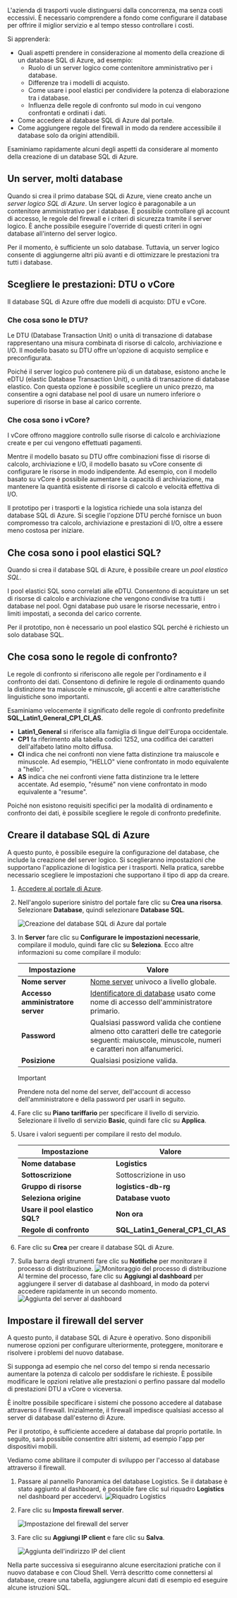 L'azienda di trasporti vuole distinguersi dalla concorrenza, ma senza costi eccessivi. È necessario comprendere a fondo come configurare il database per offrire il miglior servizio e al tempo stesso controllare i costi.

Si apprenderà:

* Quali aspetti prendere in considerazione al momento della creazione di un database SQL di Azure, ad esempio:
  * Ruolo di un server logico come contenitore amministrativo per i database.
  * Differenze tra i modelli di acquisto.
  * Come usare i pool elastici per condividere la potenza di elaborazione tra i database.
  * Influenza delle regole di confronto sul modo in cui vengono confrontati e ordinati i dati.
* Come accedere al database SQL di Azure dal portale.
* Come aggiungere regole del firewall in modo da rendere accessibile il database solo da origini attendibili.

Esaminiamo rapidamente alcuni degli aspetti da considerare al momento della creazione di un database SQL di Azure.

## <a name="one-server-many-databases"></a>Un server, molti database

Quando si crea il primo database SQL di Azure, viene creato anche un _server logico SQL di Azure_. Un server logico è paragonabile a un contenitore amministrativo per i database. È possibile controllare gli account di accesso, le regole del firewall e i criteri di sicurezza tramite il server logico. È anche possibile eseguire l'override di questi criteri in ogni database all'interno del server logico.

Per il momento, è sufficiente un solo database. Tuttavia, un server logico consente di aggiungerne altri più avanti e di ottimizzare le prestazioni tra tutti i database.

## <a name="choose-performance-dtus-versus-vcores"></a>Scegliere le prestazioni: DTU o vCore

Il database SQL di Azure offre due modelli di acquisto: DTU e vCore.

### <a name="what-are-dtus"></a>Che cosa sono le DTU?

Le DTU (Database Transaction Unit) o unità di transazione di database rappresentano una misura combinata di risorse di calcolo, archiviazione e I/O. Il modello basato su DTU offre un'opzione di acquisto semplice e preconfigurata.

Poiché il server logico può contenere più di un database, esistono anche le eDTU (elastic Database Transaction Unit), o unità di transazione di database elastico. Con questa opzione è possibile scegliere un unico prezzo, ma consentire a ogni database nel pool di usare un numero inferiore o superiore di risorse in base al carico corrente.

### <a name="what-are-vcores"></a>Che cosa sono i vCore?

I vCore offrono maggiore controllo sulle risorse di calcolo e archiviazione create e per cui vengono effettuati pagamenti.

Mentre il modello basato su DTU offre combinazioni fisse di risorse di calcolo, archiviazione e I/O, il modello basato su vCore consente di configurare le risorse in modo indipendente. Ad esempio, con il modello basato su vCore è possibile aumentare la capacità di archiviazione, ma mantenere la quantità esistente di risorse di calcolo e velocità effettiva di I/O. 

Il prototipo per i trasporti e la logistica richiede una sola istanza del database SQL di Azure. Si sceglie l'opzione DTU perché fornisce un buon compromesso tra calcolo, archiviazione e prestazioni di I/O, oltre a essere meno costosa per iniziare.

## <a name="what-are-sql-elastic-pools"></a>Che cosa sono i pool elastici SQL?

Quando si crea il database SQL di Azure, è possibile creare un _pool elastico SQL_.

I pool elastici SQL sono correlati alle eDTU. Consentono di acquistare un set di risorse di calcolo e archiviazione che vengono condivise tra tutti i database nel pool. Ogni database può usare le risorse necessarie, entro i limiti impostati, a seconda del carico corrente.

Per il prototipo, non è necessario un pool elastico SQL perché è richiesto un solo database SQL.

## <a name="what-is-collation"></a>Che cosa sono le regole di confronto?

Le regole di confronto si riferiscono alle regole per l'ordinamento e il confronto dei dati. Consentono di definire le regole di ordinamento quando la distinzione tra maiuscole e minuscole, gli accenti e altre caratteristiche linguistiche sono importanti.

Esaminiamo velocemente il significato delle regole di confronto predefinite **SQL_Latin1_General_CP1_CI_AS**.

* **Latin1_General** si riferisce alla famiglia di lingue dell'Europa occidentale.
* **CP1** fa riferimento alla tabella codici 1252, una codifica dei caratteri dell'alfabeto latino molto diffusa.
* **CI** indica che nei confronti non viene fatta distinzione tra maiuscole e minuscole. Ad esempio, "HELLO" viene confrontato in modo equivalente a "hello".
* **AS** indica che nei confronti viene fatta distinzione tra le lettere accentate. Ad esempio, "résumé" non viene confrontato in modo equivalente a "resume".

Poiché non esistono requisiti specifici per la modalità di ordinamento e confronto dei dati, è possibile scegliere le regole di confronto predefinite.

## <a name="create-your-azure-sql-database"></a>Creare il database SQL di Azure

A questo punto, è possibile eseguire la configurazione del database, che include la creazione del server logico. Si sceglieranno impostazioni che supportano l'applicazione di logistica per i trasporti. Nella pratica, sarebbe necessario scegliere le impostazioni che supportano il tipo di app da creare.

1. [Accedere al portale di Azure](https://portal.azure.com?azure-portal=true).
1. Nell'angolo superiore sinistro del portale fare clic su **Crea una risorsa**. Selezionare **Database**, quindi selezionare **Database SQL**.

    ![Creazione del database SQL di Azure dal portale](../media-draft/create-db.png)
1. In **Server** fare clic su **Configurare le impostazioni necessarie**, compilare il modulo, quindi fare clic su **Seleziona**. Ecco altre informazioni su come compilare il modulo:

    | Impostazione      | Valore |
    | ------------ | ----- |
    | **Nome server** | [Nome server](https://docs.microsoft.com/azure/architecture/best-practices/naming-conventions) univoco a livello globale. |
    | **Accesso amministratore server** | [Identificatore di database](https://docs.microsoft.com/sql/relational-databases/databases/database-identifiers) usato come nome di accesso dell'amministratore primario. |
    | **Password** | Qualsiasi password valida che contiene almeno otto caratteri delle tre categorie seguenti: maiuscole, minuscole, numeri e caratteri non alfanumerici. |
    | **Posizione** | Qualsiasi posizione valida. |
    > [!IMPORTANT]
    > Prendere nota del nome del server, dell'account di accesso dell'amministratore e della password per usarli in seguito.
1. Fare clic su **Piano tariffario** per specificare il livello di servizio. Selezionare il livello di servizio **Basic**, quindi fare clic su **Applica**.
1. Usare i valori seguenti per compilare il resto del modulo.

    | Impostazione      | Valore |
    | ------------ | ----- |
    | **Nome database** | **Logistics** | 
    | **Sottoscrizione** | Sottoscrizione in uso |
    | **Gruppo di risorse** | **logistics-db-rg** | 
    | **Seleziona origine** | **Database vuoto** | 
    | **Usare il pool elastico SQL?** | **Non ora** |
    | **Regole di confronto** | **SQL_Latin1_General_CP1_CI_AS** |
1. Fare clic su **Crea** per creare il database SQL di Azure.
1. Sulla barra degli strumenti fare clic su **Notifiche** per monitorare il processo di distribuzione.
    ![Monitoraggio del processo di distribuzione](../media-draft/notifications-progress.png) Al termine del processo, fare clic su **Aggiungi al dashboard** per aggiungere il server di database al dashboard, in modo da potervi accedere rapidamente in un secondo momento.
    ![Aggiunta del server al dashboard](../media-draft/notifications-complete.png)

## <a name="set-the-server-firewall"></a>Impostare il firewall del server

A questo punto, il database SQL di Azure è operativo. Sono disponibili numerose opzioni per configurare ulteriormente, proteggere, monitorare e risolvere i problemi del nuovo database.

Si supponga ad esempio che nel corso del tempo si renda necessario aumentare la potenza di calcolo per soddisfare le richieste. È possibile modificare le opzioni relative alle prestazioni o perfino passare dal modello di prestazioni DTU a vCore o viceversa.

È inoltre possibile specificare i sistemi che possono accedere al database attraverso il firewall. Inizialmente, il firewall impedisce qualsiasi accesso al server di database dall'esterno di Azure.

Per il prototipo, è sufficiente accedere al database dal proprio portatile. In seguito, sarà possibile consentire altri sistemi, ad esempio l'app per dispositivi mobili.

Vediamo come abilitare il computer di sviluppo per l'accesso al database attraverso il firewall.

1.  Passare al pannello Panoramica del database Logistics. Se il database è stato aggiunto al dashboard, è possibile fare clic sul riquadro **Logistics** nel dashboard per accedervi.
    ![Riquadro Logistics](../media-draft/logistics-tile.png)
1. Fare clic su **Imposta firewall server**.

    ![Impostazione del firewall del server](../media-draft/set-server-firewall.png)
1. Fare clic su **Aggiungi IP client** e fare clic su **Salva**.

    ![Aggiunta dell'indirizzo IP del client](../media-draft/add-client-ip.png)

Nella parte successiva si eseguiranno alcune esercitazioni pratiche con il nuovo database e con Cloud Shell. Verrà descritto come connettersi al database, creare una tabella, aggiungere alcuni dati di esempio ed eseguire alcune istruzioni SQL.